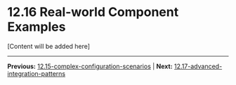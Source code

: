 # 12.16 Real-world Component Examples

[Content will be added here]

---

**Previous:** [12.15-complex-configuration-scenarios](./12.15-complex-configuration-scenarios.md) | **Next:** [12.17-advanced-integration-patterns](./12.17-advanced-integration-patterns.md)
